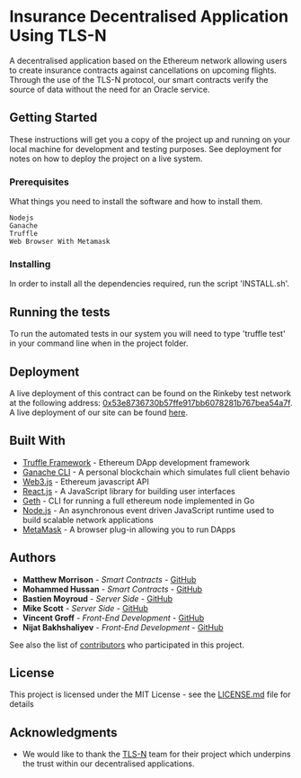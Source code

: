 # Insurance Decentralised Application Using TLS-N

A decentralised application based on the Ethereum network allowing users to create insurance contracts against cancellations on upcoming flights. Through the use of the TLS-N protocol, our smart contracts verify the source of data without the need for an Oracle service.

## Getting Started

These instructions will get you a copy of the project up and running on your local machine for development and testing purposes. See deployment for notes on how to deploy the project on a live system.

### Prerequisites

What things you need to install the software and how to install them.

```
Nodejs
Ganache
Truffle
Web Browser With Metamask
```

### Installing

In order to install all the dependencies required, run the script 'INSTALL.sh'.

## Running the tests

To run the automated tests in our system you will need to type 'truffle test' in your command line when in the project folder.

## Deployment

A live deployment of this contract can be found on the Rinkeby test network at the following address: [0x53e8736730b57ffe917bb6078281b767bea54a7f](https://rinkeby.etherscan.io/address/0x53e8736730b57ffe917bb6078281b767bea54a7f). A live deployment of our site can be found [here]().

## Built With

* [Truffle Framework](http://truffleframework.com/) - Ethereum DApp development framework
* [Ganache CLI](https://github.com/trufflesuite/ganache-cli) - A personal blockchain which simulates full client behavio
* [Web3.js](https://github.com/ethereum/web3.js/) - Ethereum javascript API
* [React.js](https://reactjs.org/) - A JavaScript library for building user interfaces
* [Geth](https://github.com/ethereum/go-ethereum/wiki/geth) - CLI for running a full ethereum node implemented in Go
* [Node.js](https://nodejs.org/en/) - An asynchronous event driven JavaScript runtime used to build scalable network applications
* [MetaMask](https://metamask.io/) - A browser plug-in allowing you to run DApps

## Authors

* **Matthew Morrison** - *Smart Contracts* - [GitHub](https://github.com/matthewsmorrison)
* **Mohammed Hussan** - *Smart Contracts* - [GitHub](https://github.com/Mo-Hussain)
* **Bastien Moyroud** - *Server Side* - [GitHub](https://github.com/bmoyroud)
* **Mike Scott** - *Server Side* - [GitHub](https://github.com/matthewsmorrison)
* **Vincent Groff** - *Front-End Development* - [GitHub](https://github.com/vgroff)
* **Nijat Bakhshaliyev** - *Front-End Development* - [GitHub](https://github.com/nijatb)

See also the list of [contributors](https://github.com/matthewsmorrison/Lending-With-Smart-Contracts/contributors) who participated in this project.

## License

This project is licensed under the MIT License - see the [LICENSE.md](https://github.com/matthewsmorrison/Lending-With-Smart-Contracts/blob/master/LICENSE) file for details

## Acknowledgments

* We would like to thank the [TLS-N](https://tls-n.org/) team for their project which underpins the trust within our decentralised applications.
